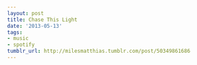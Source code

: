 ```yaml
---
layout: post
title: Chase This Light
date: '2013-05-13'
tags:
- music
- spotify
tumblr_url: http://milesmatthias.tumblr.com/post/50349861686
---
```

